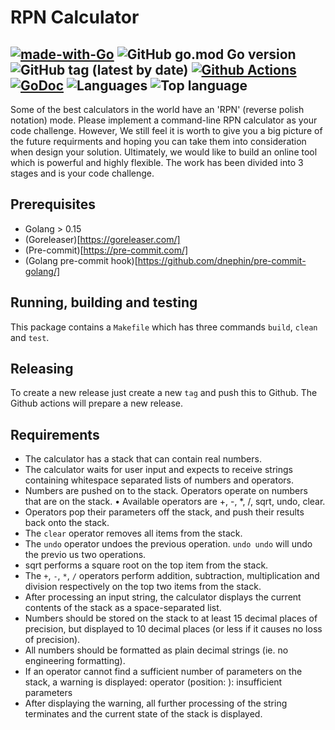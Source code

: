 # RPN Calculator
[![made-with-Go](https://img.shields.io/badge/Made%20with-Go-1f425f.svg)](http://golang.org)
![GitHub go.mod Go version](https://img.shields.io/github/go-mod/go-version/strijd3r/rpn-calculator)
![GitHub tag (latest by date)](https://img.shields.io/github/v/tag/strijd3r/rpn-calculator)
[![Github Actions](https://github.com/strijd3r/rpn-calculator/actions/workflows/goreleaser.yml/badge.svg)](https://github.com/strijd3r/rpn-calculator/actions/workflows/goreleaser.yml)
[![GoDoc](https://img.shields.io/badge/godoc-reference-blue.svg)](https://godoc.org/github.com/strijd3r/rpn-calculator)
![Languages](https://img.shields.io/github/languages/count/strijd3r/rpn-calculator)
![Top language](https://img.shields.io/github/languages/top/strijd3r/rpn-calculator)
---

Some of the best calculators in the world have an 'RPN' (reverse polish notation) mode. Please implement a command-line RPN calculator as your code challenge. However, We still feel it is worth to give you a big picture of the future requirments and hoping you can take them into consideration when design your solution. Ultimately, we would like to build an online tool which is powerful and highly flexible. The work has been divided into 3 stages and is your code challenge.

## Prerequisites
* Golang > 0.15
* (Goreleaser)[https://goreleaser.com/]
* (Pre-commit)[https://pre-commit.com/]
* (Golang pre-commit hook)[https://github.com/dnephin/pre-commit-golang/]

## Running, building and testing
This package contains a `Makefile` which has three commands `build`, `clean` and `test`.

## Releasing
To create a new release just create a new `tag` and push this to Github. The Github actions will prepare a new release.

## Requirements
* The calculator has a stack that can contain real numbers.
* The calculator waits for user input and expects to receive strings containing whitespace separated lists of numbers and operators.
* Numbers are pushed on to the stack. Operators operate on numbers that are on the stack. • Available operators are +, -, *, /, sqrt, undo, clear.
* Operators pop their parameters off the stack, and push their results back onto the stack.
* The `clear` operator removes all items from the stack.
* The `undo` operator undoes the previous operation. `undo undo` will undo the previo us two operations.
* sqrt performs a square root on the top item from the stack.
* The `+`, `-`, `*`, `/` operators perform addition, subtraction, multiplication and division respectively on the top two items from the stack.
* After processing an input string, the calculator displays the current contents of the stack as a space-separated list.
* Numbers should be stored on the stack to at least 15 decimal places of precision, but displayed to 10 decimal places (or less if it causes no loss of precision).
* All numbers should be formatted as plain decimal strings (ie. no engineering formatting).
* If an operator cannot find a sufficient number of parameters on the stack, a warning is displayed: operator <operator> (position: <pos>): insufficient parameters
* After displaying the warning, all further processing of the string terminates and the current state of the stack is displayed.